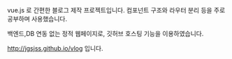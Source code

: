 vue.js 로 간편한 블로그 제작 프로젝트입니다. 컴포넌트 구조와 라우터 분리 등을 주로 공부하며 사용했습니다. 

백엔드,DB 연동 없는 정적 웹페이지로, 깃허브 호스팅 기능을 이용하였습니다.

http://jgsjss.github.io/vlog 입니다.
